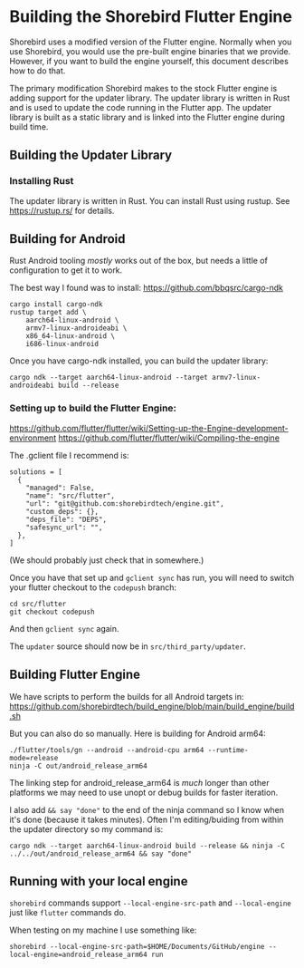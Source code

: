 # Building the Shorebird Flutter Engine

Shorebird uses a modified version of the Flutter engine.  Normally
when you use Shorebird, you would use the pre-built engine binaries
that we provide.  However, if you want to build the engine yourself,
this document describes how to do that.

The primary modification Shorebird makes to the stock Flutter engine
is adding support for the updater library.  The updater library is
written in Rust and is used to update the code running in the Flutter
app.  The updater library is built as a static library and is linked
into the Flutter engine during build time.

## Building the Updater Library

### Installing Rust

The updater library is written in Rust.  You can install Rust using
rustup.  See https://rustup.rs/ for details.

## Building for Android

Rust Android tooling *mostly* works out of the box, but needs a little
of configuration to get it to work.

The best way I found was to install:
https://github.com/bbqsrc/cargo-ndk

```
cargo install cargo-ndk
rustup target add \
    aarch64-linux-android \
    armv7-linux-androideabi \
    x86_64-linux-android \
    i686-linux-android
```

Once you have cargo-ndk installed, you can build the updater library:

```
cargo ndk --target aarch64-linux-android --target armv7-linux-androideabi build --release
```

### Setting up to build the Flutter Engine:

https://github.com/flutter/flutter/wiki/Setting-up-the-Engine-development-environment
https://github.com/flutter/flutter/wiki/Compiling-the-engine

The .gclient file I recommend is:
```
solutions = [
  {
    "managed": False,
    "name": "src/flutter",
    "url": "git@github.com:shorebirdtech/engine.git",
    "custom_deps": {},
    "deps_file": "DEPS",
    "safesync_url": "",
  },
]
```
(We should probably just check that in somewhere.)

Once you have that set up and `gclient sync` has run, you will need
to switch your flutter checkout to the `codepush` branch:

```
cd src/flutter
git checkout codepush
```

And then `gclient sync` again.

The `updater` source should now be in `src/third_party/updater`.

## Building Flutter Engine

We have scripts to perform the builds for all Android targets in:
https://github.com/shorebirdtech/build_engine/blob/main/build_engine/build.sh

But you can also do so manually.  Here is building for Android arm64:

```
./flutter/tools/gn --android --android-cpu arm64 --runtime-mode=release
ninja -C out/android_release_arm64
```

The linking step for android_release_arm64 is _much_ longer than other platforms
we may need to use unopt or debug builds for faster iteration.

I also add `&& say "done"` to the end of the ninja command so I know when it's
done (because it takes minutes).  Often I'm editing/buiding from within the updater
directory so my command is:

```
cargo ndk --target aarch64-linux-android build --release && ninja -C ../../out/android_release_arm64 && say "done"
```

## Running with your local engine

`shorebird` commands support `--local-engine-src-path` and `--local-engine` just like `flutter` commands do.

When testing on my machine I use something like:

```shorebird --local-engine-src-path=$HOME/Documents/GitHub/engine --local-engine=android_release_arm64 run```
